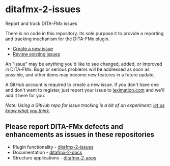 # ditafmx-2-issues
Report and track DITA-FMx issues

There is no code in this repository. Its sole purpose it to provide a reporting and tracking mechanism for the DITA-FMx plugin.

- [Create a new issue](https://github.com/leximation/ditafmx-2-issues/issues/new)
- [Review existing issues](https://github.com/leximation/ditafmx-2-issues/issues)

An "issue" may be anything you'd like to see changed, added, or improved in DITA-FMx. Bugs or serious problems will be addressed as soon as possible, and other items may become new features in a future update.

A GitHub account is required to create a new issue. If you don't have one and don't want to register, just report your issue to [leximation.com](http://leximation.com/contact.php) and we'll add it here for you.

*Note: Using a GitHub repo for issue tracking is a bit of an experiment; [let us know what you think](http://leximation.com/contact.php).*

## Please report DITA-FMx defects and enhancements as issues in these repositories

- Plugin functionality - [ditafmx-2-issues](https://github.com/leximation/ditafmx-2-issues/issues)
- Documentation - [ditafmx-2-docs](https://github.com/leximation/ditafmx-2-docs/issues)
- Structure applications - [ditafmx-2-apps](https://github.com/leximation/ditafmx-2-apps/issues)
